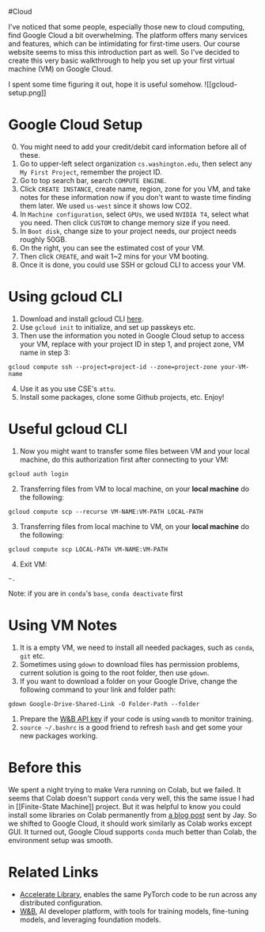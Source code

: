 #Cloud

I've noticed that some people, especially those new to cloud computing, find Google Cloud a bit overwhelming. The platform offers many services and features, which can be intimidating for first-time users. Our course website seems to miss this introduction part as well. So I've decided to create this very basic walkthrough to help you set up your first virtual machine (VM) on Google Cloud.

I spent some time figuring it out, hope it is useful somehow.
![[gcloud-setup.png]]
# Google Cloud Setup
0. You might need to add your credit/debit card information before all of these.
1. Go to upper-left select organization `cs.washington.edu`, then select any `My First Project`, remember the project ID.
2. Go to top search bar, search `COMPUTE ENGINE`.
3. Click `CREATE INSTANCE`, create name, region, zone for you VM, and take notes for these information now if you don't want to waste time finding them later. We used `us-west` since it shows low CO2.
4. In `Machine configuration`, select `GPUs`, we used `NVIDIA T4`, select what you need. Then click `CUSTOM` to change memory size if you need.
5. In `Boot disk`, change size to your project needs, our project needs roughly 50GB.
6. On the right, you can see the estimated cost of your VM.
7. Then click `CREATE`, and wait 1~2 mins for your VM booting.
8. Once it is done, you could use SSH or gcloud CLI to access your VM.

# Using gcloud CLI
1. Download and install gcloud CLI [here](https://cloud.google.com/sdk/docs/install).
2. Use `gcloud init` to initialize, and set up passkeys etc.
3. Then use the information you noted in Google Cloud setup to access your VM, replace with your project ID in step 1, and project zone, VM name in step 3:

```
gcloud compute ssh --project=project-id --zone=project-zone your-VM-name
```

4. Use it as you use CSE's `attu`.
5. Install some packages, clone some Github projects, etc. Enjoy!

# Useful gcloud CLI
1. Now you might want to transfer some files between VM and your local machine, do this authorization first after connecting to your VM:

```
gcloud auth login
```

2. Transferring files from VM to local machine, on your **local machine** do the following:

```
gcloud compute scp --recurse VM-NAME:VM-PATH LOCAL-PATH
```

3. Transferring files from local machine to VM, on your **local machine** do the following:

```
gcloud compute scp LOCAL-PATH VM-NAME:VM-PATH
```

4. Exit VM:

```
~.
```

Note: if you are in `conda`'s `base`,  `conda deactivate` first
# Using VM Notes
1. It is a empty VM, we need to install all needed packages, such as `conda`, `git` etc.
2. Sometimes using `gdown` to download files has permission problems, current solution is going to the root folder, then use `gdown`.
3. If you want to download a folder on your Google Drive, change the following command to your link and folder path:

```
gdown Google-Drive-Shared-Link -O Folder-Path --folder
```
	
1. Prepare the [W&B API key](https://wandb.ai/authorize) if your code is using `wandb` to monitor training.
2. `source ~/.bashrc` is a good friend to refresh `bash` and get some your new packages working.

# Before this
We spent a night trying to make Vera running on Colab, but we failed. It seems that Colab doesn't support `conda` very well, this the same issue I had in [[Finite-State Machine]] project. But it was helpful to know you could install some libraries on Colab permanently from [a blog post](https://netraneupane.medium.com/how-to-install-libraries-permanently-in-google-colab-fb15a585d8a5) sent by Jay. So we shifted to Google Cloud, it should work similarly as Colab works except GUI. It turned out, Google Cloud supports `conda` much better than Colab, the environment setup was smooth.
# Related Links
- [Accelerate Library](https://huggingface.co/docs/accelerate/en/index), enables the same PyTorch code to be run across any distributed configuration.
- [W&B](https://wandb.ai/site), AI developer platform, with tools for training models, fine-tuning models, and leveraging foundation models.